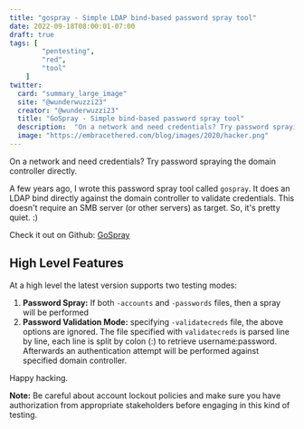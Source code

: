 ```yaml
---
title: "gospray - Simple LDAP bind-based password spray tool"
date: 2022-09-18T08:00:01-07:00
draft: true
tags: [
        "pentesting",
        "red",
        "tool"
    ]
twitter:
  card: "summary_large_image"
  site: "@wunderwuzzi23"
  creator: "@wunderwuzzi23"
  title: "GoSpray - Simple bind-based password spray tool"
  description:  "On a network and need credentials? Try password spraying the domain controller directly."
  image: "https://embracethered.com/blog/images/2020/hacker.png"
---
```


On a network and need credentials?  Try password spraying the domain controller directly. 

A few years ago, I wrote this password spray tool called `gospray`. It does an LDAP bind directly against the domain controller to validate credentials. This doesn't require an SMB server (or other servers) as target. So, it's pretty quiet. :) 

Check it out on Github: [GoSpray](https://github.com/wunderwuzzi23/GoSpray)

## High Level Features

At a high level the latest version supports two testing modes:

1. **Password Spray:** If both `-accounts` and `-passwords` files, then a spray will be performed
2. **Password Validation Mode:** specifying `-validatecreds` file, the above options are ignored. The file specified with `validatecreds` is parsed line by line, each line is split by colon (:) to retrieve username:password. Afterwards an authentication attempt will be performed against specified domain controller.

Happy hacking.

**Note:** Be careful about account lockout policies and make sure you have authorization from appropriate stakeholders before engaging in this kind of testing.
